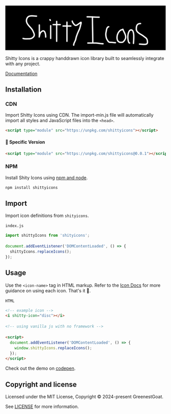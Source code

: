<p align="center">
<img alt="Logo Banner" src="https://github.com/GreenestGoat/ShittyIcons/blob/ddc8deae16078ab74fd0546b5d8455281c33be1d/banner/banner.svg?sanitize=true"/>
<br/>

<div align="left">Shitty Icons is a crappy handdrawn icon library built to seamlessly integrate with any project.</div>
<div align="left">

[Documentation](https://paperui.com/)

</div>

## Installation

### CDN

Import Shitty Icons using CDN. The import-min.js file will automatically import all styles and JavaScript files into the ```<head>```.

```html
<script type="module" src="https://unpkg.com/shittyicons"></script>
```

#### 🚧 Specific Version
```html
<script type="module" src="https://unpkg.com/shittyicons@0.0.1"></script>
```

<!--#### 🚧 Development
```html
<script type="module" src="https://unpkg.com/shittyicons@latest"></script>
```-->

### NPM

Install Shity Icons using [npm and node](https://nodejs.org/en).

```bash
npm install shittyicons
```

## Import

Import icon definitions from ```shityicons```.

```index.js```

```js
import shittyIcons from 'shityicons';

document.addEventListener('DOMContentLoaded', () => {
  shittyIcons.replaceIcons();
});
```

## Usage

Use the ```<icon-name>``` tag in HTML markup. Refer to the [Icon Docs](https://paperui.com) for more guidance on using each icon. That's it 🎉.

```HTML```

```html
<!-- example icon -->
<i shitty-icon="disc"></i>

<!-- using vanilla js with no framework -->

<script>
  document.addEventListener('DOMContentLoaded', () => {
    window.shittyIcons.replaceIcons();
  });
</script>
```

Check out the demo on [codepen](https://codepen.io/GreenestGoat/pen/YzbpOBv).

<!--## Backers

Thank you to all our backers! 🙏.

[![Backers](https://opencollective.com/bootstrap/backers.svg?width=890)](https://opencollective.com/bootstrap#backers)-->


## Copyright and license

Licensed under the MIT License, Copyright © 2024-present GreenestGoat.

See [LICENSE](https://github.com/GreenestGoat/ShittyIcons/blob/main/LICENSE) for more information.
